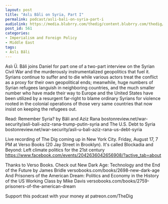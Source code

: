 ```yaml
---
layout: post
title: "Aslı Bâli on Syria, Part I"
permalink: podcast/asli-bali-on-syria-part-i
audiolink: https://media.blubrry.com/thedig/content.blubrry.com/thedig/The_Dig_-_EP_139_-_Bali.mp3
post_id: 561
categories: 
- Imperialism and Foreign Policy
- Middle East
tags: 
- Aslı Bâli
---
```


Aslı Ü. Bâli joins Daniel for part one of a two-part interview on the Syrian Civil War and the murderously instrumentalized geopolitics that fuel it. Syrians continue to suffer and to die while various actors treat the conflict as a proxy for their own geopolitical ends; meanwhile, huge numbers of Syrian refugees languish in neighboring countries, and the much smaller number who have made their way to Europe and the United States have been utilized by a resurgent far-right to blame ordinary Syrians for violence rooted in the colonial operations of those very same countries that now insist on keeping the refugees out.

Read: Remember Syria? by Bâli and Aziz Rana bostonreview.net/war-security/asli-bali-aziz-rana-trump-putin-syria and The U.S. Debt to Syria bostonreview.net/war-security/asli-u-bali-aziz-rana-us-debt-syria

Live recording of The Dig coming up in New York City. Friday, August 17, 7 PM at Verso Books (20 Jay Street in Brooklyn). It's called Blockadia and Beyond: Left climate politics for the 21st century https://www.facebook.com/events/2042636042656908/?active_tab=about

Thanks to Verso Books. Check out New Dark Age: Technology and the End of the Future by James Bridle versobooks.com/books/2698-new-dark-age And Prisoners of the American Dream: Politics and Economy in the History of the US Working Class by Mike Davis versobooks.com/books/2759-prisoners-of-the-american-dream

Support this podcast with your money at patreon.com/TheDig